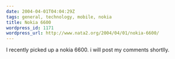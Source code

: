 ```yaml
---
date: 2004-04-01T04:04:29Z
tags: general, technology, mobile, nokia
title: Nokia 6600
wordpress_id: 1171
wordpress_url: http://www.nata2.org/2004/04/01/nokia-6600/
---
```


I recently picked up a nokia 6600. i will post my comments shortlly.
